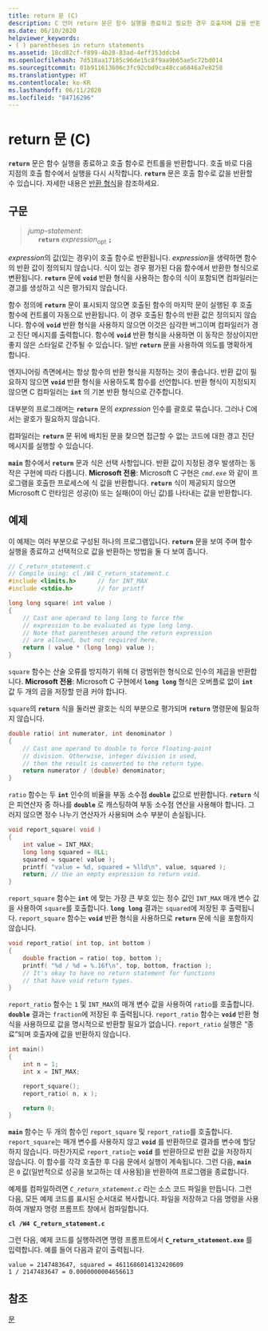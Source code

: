 ```yaml
---
title: return 문 (C)
description: C 언어 return 문은 함수 실행을 종료하고 필요한 경우 호출자에 값을 반환합니다.
ms.date: 06/10/2020
helpviewer_keywords:
- ( ) parentheses in return statements
ms.assetid: 18cd82cf-f899-4b28-83ad-4eff353ddcb4
ms.openlocfilehash: 7d518aa17185c96de15c8f9aa9b65ae5c72bd014
ms.sourcegitcommit: 01b911613606c3fc92cbd9ca48cca6046a7e8258
ms.translationtype: HT
ms.contentlocale: ko-KR
ms.lasthandoff: 06/11/2020
ms.locfileid: "84716296"
---
```

# <a name="return-statement-c"></a>return 문 (C)

**`return`** 문은 함수 실행을 종료하고 호출 함수로 컨트롤을 반환합니다. 호출 바로 다음 지점의 호출 함수에서 실행을 다시 시작합니다. **`return`** 문은 호출 함수로 값을 반환할 수 있습니다. 자세한 내용은 [반환 형식](../c-language/return-type.md)을 참조하세요.

## <a name="syntax"></a>구문

> *jump-statement*:\
> &nbsp;&nbsp;&nbsp;&nbsp; **`return`** *expression*&#8203;<sub>opt</sub> **`;`**

*expression*의 값(있는 경우)이 호출 함수로 반환됩니다. *expression*을 생략하면 함수의 반환 값이 정의되지 않습니다. 식이 있는 경우 평가된 다음 함수에서 반환한 형식으로 변환됩니다. **`return`** 문에 **`void`** 반환 형식을 사용하는 함수의 식이 포함되면 컴파일러는 경고를 생성하고 식은 평가되지 않습니다.

함수 정의에 **`return`** 문이 표시되지 않으면 호출된 함수의 마지막 문이 실행된 후 호출 함수에 컨트롤이 자동으로 반환됩니다. 이 경우 호출된 함수의 반환 값은 정의되지 않습니다. 함수에 **`void`** 반환 형식을 사용하지 않으면 이것은 심각한 버그이며 컴파일러가 경고 진단 메시지를 출력합니다. 함수에 **`void`** 반환 형식을 사용하면 이 동작은 정상이지만 좋지 않은 스타일로 간주될 수 있습니다. 일반 **`return`** 문을 사용하여 의도를 명확하게 합니다.

엔지니어링 측면에서는 항상 함수의 반환 형식을 지정하는 것이 좋습니다. 반환 값이 필요하지 않으면 **`void`** 반환 형식을 사용하도록 함수를 선언합니다. 반환 형식이 지정되지 않으면 C 컴파일러는 **`int`** 의 기본 반환 형식으로 간주합니다.

대부분의 프로그래머는 **`return`** 문의 *expression* 인수를 괄호로 묶습니다. 그러나 C에서는 괄호가 필요하지 않습니다.

컴파일러는 **`return`** 문 뒤에 배치된 문을 찾으면 접근할 수 없는 코드에 대한 경고 진단 메시지를 실행할 수 있습니다.

**`main`** 함수에서 **`return`** 문과 식은 선택 사항입니다. 반환 값이 지정된 경우 발생하는 동작은 구현에 따라 다릅니다. **Microsoft 전용**: Microsoft C 구현은 *`cmd.exe`* 와 같이 프로그램을 호출한 프로세스에 식 값을 반환합니다. **`return`** 식이 제공되지 않으면 Microsoft C 런타임은 성공(0) 또는 실패(0이 아닌 값)를 나타내는 값을 반환합니다.

## <a name="example"></a>예제

이 예제는 여러 부분으로 구성된 하나의 프로그램입니다. **`return`** 문을 보여 주며 함수 실행을 종료하고 선택적으로 값을 반환하는 방법을 둘 다 보여 줍니다.

```C
// C_return_statement.c
// Compile using: cl /W4 C_return_statement.c
#include <limits.h>      // for INT_MAX
#include <stdio.h>       // for printf

long long square( int value )
{
    // Cast one operand to long long to force the
    // expression to be evaluated as type long long.
    // Note that parentheses around the return expression
    // are allowed, but not required here.
    return ( value * (long long) value );
}
```

`square` 함수는 산술 오류를 방지하기 위해 더 광범위한 형식으로 인수의 제곱을 반환합니다. **Microsoft 전용**: Microsoft C 구현에서 **`long long`** 형식은 오버플로 없이 **`int`** 값 두 개의 곱을 저장할 만큼 커야 합니다.

`square`의 **`return`** 식을 둘러싼 괄호는 식의 부분으로 평가되며 **`return`** 명령문에 필요하지 않습니다.

```C
double ratio( int numerator, int denominator )
{
    // Cast one operand to double to force floating-point
    // division. Otherwise, integer division is used,
    // then the result is converted to the return type.
    return numerator / (double) denominator;
}
```

`ratio` 함수는 두 **`int`** 인수의 비율을 부동 소수점 **`double`** 값으로 반환합니다. **`return`** 식은 피연산자 중 하나를 **`double`** 로 캐스팅하여 부동 소수점 연산을 사용해야 합니다. 그러지 않으면 정수 나누기 연산자가 사용되며 소수 부분이 손실됩니다.

```C
void report_square( void )
{
    int value = INT_MAX;
    long long squared = 0LL;
    squared = square( value );
    printf( "value = %d, squared = %lld\n", value, squared );
    return; // Use an empty expression to return void.
}
```

`report_square` 함수는 **`int`** 에 맞는 가장 큰 부호 있는 정수 값인 `INT_MAX` 매개 변수 값을 사용하여 `square`를 호출합니다. **`long long`** 결과는 `squared`에 저장된 후 출력됩니다. `report_square` 함수는 **`void`** 반환 형식을 사용하므로 **`return`** 문에 식을 포함하지 않습니다.

```C
void report_ratio( int top, int bottom )
{
    double fraction = ratio( top, bottom );
    printf( "%d / %d = %.16f\n", top, bottom, fraction );
    // It's okay to have no return statement for functions
    // that have void return types.
}
```

`report_ratio` 함수는 `1` 및 `INT_MAX`의 매개 변수 값을 사용하여 `ratio`를 호출합니다. **`double`** 결과는 `fraction`에 저장된 후 출력됩니다. `report_ratio` 함수는 **`void`** 반환 형식을 사용하므로 값을 명시적으로 반환할 필요가 없습니다. `report_ratio` 실행은 “종료”되며 호출자에 값을 반환하지 않습니다.

```C
int main()
{
    int n = 1;
    int x = INT_MAX;

    report_square();
    report_ratio( n, x );

    return 0;
}
```

**`main`** 함수는 두 개의 함수인 `report_square` 및 `report_ratio`를 호출합니다. `report_square`는 매개 변수를 사용하지 않고 **`void`** 를 반환하므로 결과를 변수에 할당하지 않습니다. 마찬가지로 `report_ratio`는 **`void`** 를 반환하므로 반환 값을 저장하지 않습니다. 이 함수를 각각 호출한 후 다음 문에서 실행이 계속됩니다. 그런 다음, **`main`** 은 `0` 값(일반적으로 성공을 보고하는 데 사용됨)을 반환하여 프로그램을 종료합니다.

예제를 컴파일하려면 *`C_return_statement.c`* 라는 소스 코드 파일을 만듭니다. 그런 다음, 모든 예제 코드를 표시된 순서대로 복사합니다. 파일을 저장하고 다음 명령을 사용하여 개발자 명령 프롬프트 창에서 컴파일합니다.

**`cl /W4 C_return_statement.c`**

그런 다음, 예제 코드를 실행하려면 명령 프롬프트에서 **`C_return_statement.exe`** 를 입력합니다. 예를 들어 다음과 같이 출력됩니다.

```Output
value = 2147483647, squared = 4611686014132420609
1 / 2147483647 = 0.0000000004656613
```

## <a name="see-also"></a>참조

[문](../c-language/statements-c.md)
